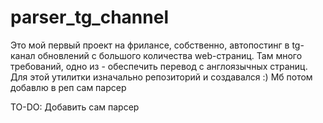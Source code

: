 # parser_tg_channel 
Это мой первый проект на фрилансе, собственно, автопостинг в tg-канал обновлений с большого количества web-страниц.
Там много требований, одно из - обеспечить перевод с англоязычных страниц. Для этой утилитки изначально репозиторий и создавался :) 
Мб потом добавлю в реп сам парсер

TO-DO: Добавить сам парсер
